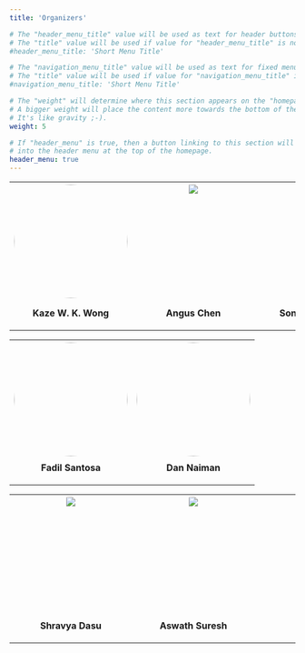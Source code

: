 ```yaml
---
title: 'Organizers'

# The "header_menu_title" value will be used as text for header buttons.
# The "title" value will be used if value for "header_menu_title" is not provided.
#header_menu_title: 'Short Menu Title'

# The "navigation_menu_title" value will be used as text for fixed menu items.
# The "title" value will be used if value for "navigation_menu_title" is not provided.
#navigation_menu_title: 'Short Menu Title'

# The "weight" will determine where this section appears on the "homepage".
# A bigger weight will place the content more towards the bottom of the page.
# It's like gravity ;-).
weight: 5

# If "header_menu" is true, then a button linking to this section will be placed
# into the header menu at the top of the homepage.
header_menu: true
---
```



<table>
    <tr>
        <th> 
            <div style=' object-fit: cover; width: 200px; height:200px; overflow:hidden ;border-radius: 50%;'>
                <img src='images/Kaze_Wong_WSE_JHU-6705.jpg' style='  object-fit: cover; width: 200px; height:200px; overflow:hidden ;border-radius: 50%;'>
            </div>
            <p align=center>Kaze W. K. Wong</p>
        </th>
        <th> 
            <div style=' object-fit: cover; width: 200px; height:200px; overflow:hidden ;border-radius: 50%;'>
                <img src='images/Angus_Chen_025IESE_MFox.jpg' style='margin: 0px 0px 0px -0px;'>
            </div>
            <p align=center>Angus Chen</p>
        </th>
            <th> 
            <div style=' object-fit: cover; width: 200px; height:200px; overflow:hidden ;border-radius: 50%;'>
                <img src='images/Sonjala_portrait.jpg' style='margin: 0px 0px 0px -0px;'>
            </div>
            <p align=center>Sonjala Williams</p>
        </th>
    </tr>
</table>

<table style="margin: 0 auto; text-align: center;">
    <tr>
        <th> 
            <div style="object-fit: cover; width: 200px; height: 200px; overflow: hidden; border-radius: 50%; margin: 0 auto;">
                <img src="images/Fadil_Headshot.jpg" style="width: 200px; height: 200px; object-fit: cover; border-radius: 50%; display: block; margin: 0 auto;">
            </div>
            <p style="text-align: center; margin-top: 10px;">Fadil Santosa</p>
        </th>
        <th> 
            <div style="object-fit: cover; width: 200px; height: 200px; overflow: hidden; border-radius: 50%; margin: 0 auto;">
                <img src="images/Dan_Headshot.jpeg" style="width: 200px; height: 200px; object-fit: cover; border-radius: 50%; display: block; margin: 0 auto;">
            </div>
            <p style="text-align: center; margin-top: 10px;">Dan Naiman</p>
        </th>
    </tr>
</table>


<table>
    <tr>
        <th> 
            <div style=' object-fit: cover; width: 200px; height:200px; overflow:hidden ;border-radius: 50%;'>
                <img src='images/Portrait Photo- Shravya Dasu.jpg' style='margin: 0px 0px 0px -0px;'>
            </div>
            <p align=center>Shravya Dasu</p>
        </th>
        <th> 
            <div style=' object-fit: cover; width: 200px; height:200px; overflow:hidden ;border-radius: 50%;'>
                <img src='images/Aswath_Suresh.jpg' style='margin: 0px 0px 0px -0px;'>
            </div>
            <p align=center>Aswath Suresh</p>
        </th>
            <th> 
            <div style=' object-fit: cover; width: 200px; height:200px; overflow:hidden ;border-radius: 50%;'>
                <img src='images/Alex_Zhu_Profile.jpg' style='margin: 0px 0px 0px -0px;'>
            </div>
            <p align=center>Alex Zhu</p>
        </th>
    </tr>
</table>

